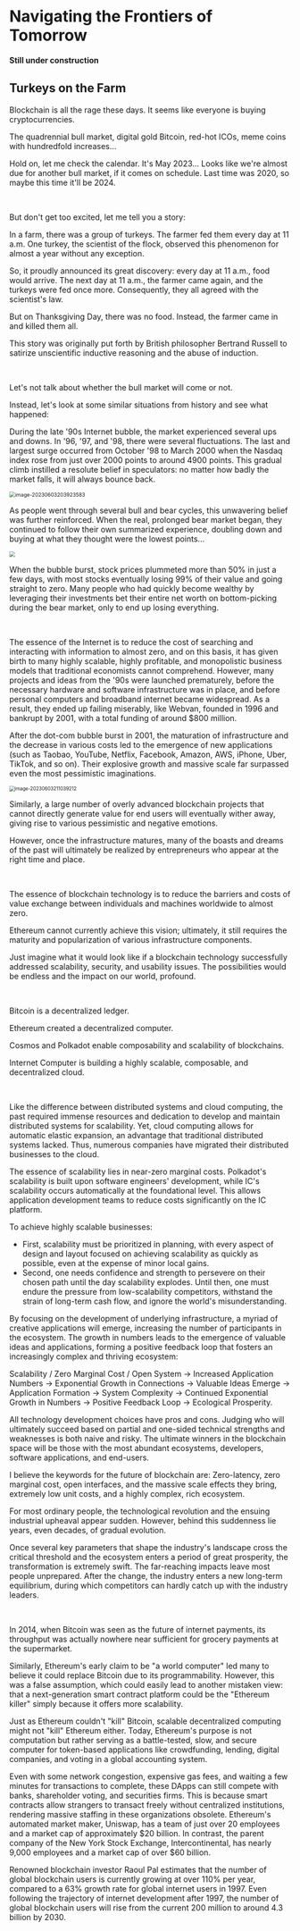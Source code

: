 # Navigating the Frontiers of Tomorrow

**Still under construction**





## Turkeys on the Farm

Blockchain is all the rage these days. It seems like everyone is buying cryptocurrencies.

The quadrennial bull market, digital gold Bitcoin, red-hot ICOs, meme coins with hundredfold increases...

Hold on, let me check the calendar. It's May 2023... Looks like we're almost due for another bull market, if it comes on schedule. Last time was 2020, so maybe this time it'll be 2024.

<br>

But don't get too excited, let me tell you a story:

In a farm, there was a group of turkeys. The farmer fed them every day at 11 a.m. One turkey, the scientist of the flock, observed this phenomenon for almost a year without any exception.

So, it proudly announced its great discovery: every day at 11 a.m., food would arrive. The next day at 11 a.m., the farmer came again, and the turkeys were fed once more. Consequently, they all agreed with the scientist's law.

But on Thanksgiving Day, there was no food. Instead, the farmer came in and killed them all.

This story was originally put forth by British philosopher Bertrand Russell to satirize unscientific inductive reasoning and the abuse of induction.

<br>

Let's not talk about whether the bull market will come or not. 

Instead, let's look at some similar situations from history and see what happened:

During the late '90s Internet bubble, the market experienced several ups and downs. In '96, '97, and '98, there were several fluctuations. The last and largest surge occurred from October '98 to March 2000 when the Nasdaq index rose from just over 2000 points to around 4900 points. This gradual climb instilled a resolute belief in speculators: no matter how badly the market falls, it will always bounce back.

<img src="assets/0/image-20230603203923583.png" alt="image-20230603203923583" style="zoom:65%;" />

As people went through several bull and bear cycles, this unwavering belief was further reinforced. When the real, prolonged bear market began, they continued to follow their own summarized experience, doubling down and buying at what they thought were the lowest points...

<img src="assets/0/image-20230603205835532.png" style="zoom:65%;" />

When the bubble burst, stock prices plummeted more than 50% in just a few days, with most stocks eventually losing 99% of their value and going straight to zero. Many people who had quickly become wealthy by leveraging their investments bet their entire net worth on bottom-picking during the bear market, only to end up losing everything.

<br>

The essence of the Internet is to reduce the cost of searching and interacting with information to almost zero, and on this basis, it has given birth to many highly scalable, highly profitable, and monopolistic business models that traditional economists cannot comprehend. However, many projects and ideas from the '90s were launched prematurely, before the necessary hardware and software infrastructure was in place, and before personal computers and broadband internet became widespread. As a result, they ended up failing miserably, like Webvan, founded in 1996 and bankrupt by 2001, with a total funding of around $800 million.

After the dot-com bubble burst in 2001, the maturation of infrastructure and the decrease in various costs led to the emergence of new applications (such as Taobao, YouTube, Netflix, Facebook, Amazon, AWS, iPhone, Uber, TikTok, and so on). Their explosive growth and massive scale far surpassed even the most pessimistic imaginations.

<img src="assets/0/image-20230603211039212.png" alt="image-20230603211039212" style="zoom:60%;" />

Similarly, a large number of overly advanced blockchain projects that cannot directly generate value for end users will eventually wither away, giving rise to various pessimistic and negative emotions.

However, once the infrastructure matures, many of the boasts and dreams of the past will ultimately be realized by entrepreneurs who appear at the right time and place.

<br>

The essence of blockchain technology is to reduce the barriers and costs of value exchange between individuals and machines worldwide to almost zero.

Ethereum cannot currently achieve this vision; ultimately, it still requires the maturity and popularization of various infrastructure components.

Just imagine what it would look like if a blockchain technology successfully addressed scalability, security, and usability issues. The possibilities would be endless and the impact on our world, profound.

<br>

Bitcoin is a decentralized ledger.

Ethereum created a decentralized computer.

Cosmos and Polkadot enable composability and scalability of blockchains.

Internet Computer is building a highly scalable, composable, and decentralized cloud.

<br>

Like the difference between distributed systems and cloud computing, the past required immense resources and dedication to develop and maintain distributed systems for scalability. Yet, cloud computing allows for automatic elastic expansion, an advantage that traditional distributed systems lacked. Thus, numerous companies have migrated their distributed businesses to the cloud.

The essence of scalability lies in near-zero marginal costs. Polkadot's scalability is built upon software engineers' development, while IC's scalability occurs automatically at the foundational level. This allows application development teams to reduce costs significantly on the IC platform.

To achieve highly scalable businesses:

* First, scalability must be prioritized in planning, with every aspect of design and layout focused on achieving scalability as quickly as possible, even at the expense of minor local gains.
* Second, one needs confidence and strength to persevere on their chosen path until the day scalability explodes. Until then, one must endure the pressure from low-scalability competitors, withstand the strain of long-term cash flow, and ignore the world's misunderstanding.

By focusing on the development of underlying infrastructure, a myriad of creative applications will emerge, increasing the number of participants in the ecosystem. The growth in numbers leads to the emergence of valuable ideas and applications, forming a positive feedback loop that fosters an increasingly complex and thriving ecosystem:

Scalability / Zero Marginal Cost / Open System → Increased Application Numbers → Exponential Growth in Connections → Valuable Ideas Emerge → Application Formation → System Complexity → Continued Exponential Growth in Numbers → Positive Feedback Loop → Ecological Prosperity.

All technology development choices have pros and cons. Judging who will ultimately succeed based on partial and one-sided technical strengths and weaknesses is both naive and risky. The ultimate winners in the blockchain space will be those with the most abundant ecosystems, developers, software applications, and end-users.

I believe the keywords for the future of blockchain are: Zero-latency, zero marginal cost, open interfaces, and the massive scale effects they bring, extremely low unit costs, and a highly complex, rich ecosystem.

For most ordinary people, the technological revolution and the ensuing industrial upheaval appear sudden. However, behind this suddenness lie years, even decades, of gradual evolution.

Once several key parameters that shape the industry's landscape cross the critical threshold and the ecosystem enters a period of great prosperity, the transformation is extremely swift. The far-reaching impacts leave most people unprepared. After the change, the industry enters a new long-term equilibrium, during which competitors can hardly catch up with the industry leaders.

<br>

In 2014, when Bitcoin was seen as the future of internet payments, its throughput was actually nowhere near sufficient for grocery payments at the supermarket.

Similarly, Ethereum's early claim to be "a world computer" led many to believe it could replace Bitcoin due to its programmability. However, this was a false assumption, which could easily lead to another mistaken view: that a next-generation smart contract platform could be the "Ethereum killer" simply because it offers more scalability.

Just as Ethereum couldn't "kill" Bitcoin, scalable decentralized computing might not "kill" Ethereum either. Today, Ethereum's purpose is not computation but rather serving as a battle-tested, slow, and secure computer for token-based applications like crowdfunding, lending, digital companies, and voting in a global accounting system.

Even with some network congestion, expensive gas fees, and waiting a few minutes for transactions to complete, these DApps can still compete with banks, shareholder voting, and securities firms. This is because smart contracts allow strangers to transact freely without centralized institutions, rendering massive staffing in these organizations obsolete. Ethereum's automated market maker, Uniswap, has a team of just over 20 employees and a market cap of approximately $20 billion. In contrast, the parent company of the New York Stock Exchange, Intercontinental, has nearly 9,000 employees and a market cap of over $60 billion.

Renowned blockchain investor Raoul Pal estimates that the number of global blockchain users is currently growing at over 110% per year, compared to a 63% growth rate for global internet users in 1997. Even following the trajectory of internet development after 1997, the number of global blockchain users will rise from the current 200 million to around 4.3 billion by 2030.

